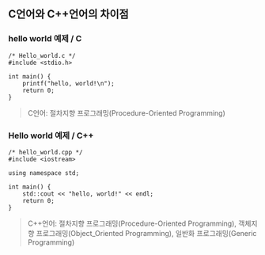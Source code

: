 ## C언어와 C++언어의 차이점
### hello world 예제 / C
```
/* Hello_world.c */
#include <stdio.h>

int main() {
	printf("hello, world!\n");
	return 0;
}
```
> C언어: 절차지향 프로그래밍(Procedure-Oriented Programming)


### Hello world 예제 / C++
```
/* hello_world.cpp */
#include <iostream>

using namespace std;

int main() {
	std::cout << "hello, world!" << endl;
	return 0;
}
```
> C++언어: 절차지향 프로그래밍(Procedure-Oriented Programming), 객체지향 프로그래밍(Object_Oriented Programming), 일반화 프로그래밍(Generic Programming)
> 
